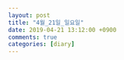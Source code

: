 ```yaml
---
layout: post
title: "4월_21일_일요일"
date: 2019-04-21 13:12:00 +0900
comments: true 
categories: [diary] 
---
```

